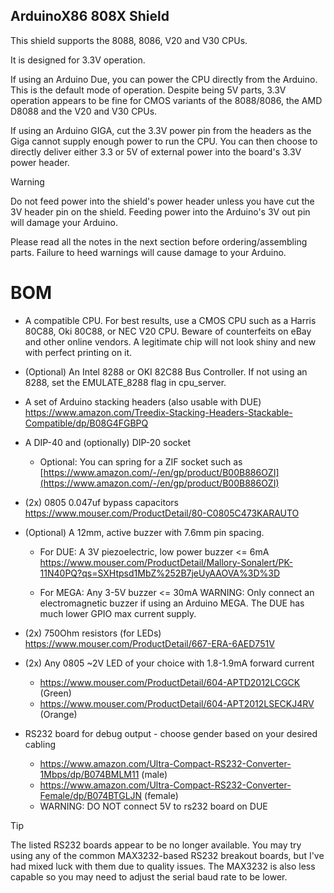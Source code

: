 ## ArduinoX86 808X Shield

This shield supports the 8088, 8086, V20 and V30 CPUs.

It is designed for 3.3V operation.

If using an Arduino Due, you can power the CPU directly from the Arduino. This is the default mode of operation.
Despite being 5V parts, 3.3V operation appears to be fine for CMOS variants of the 8088/8086, the AMD D8088 and the V20
and V30 CPUs.

If using an Arduino GIGA, cut the 3.3V power pin from the headers as the Giga cannot supply enough power to run the CPU.
You can then choose to directly deliver either 3.3 or 5V of external power into the board's 3.3V power header.

> [!WARNING]  
> Do not feed power into the shield's power header unless you have cut the 3V header pin on the shield. Feeding power
> into
> the Arduino's 3V out pin will damage your Arduino.

Please read all the notes in the next section before ordering/assembling parts. Failure to heed warnings will cause
damage to your Arduino.

# BOM

- A compatible CPU. For best results, use a CMOS CPU such as a Harris 80C88, Oki 80C88, or NEC V20 CPU. Beware of
  counterfeits on eBay and other online vendors.
  A legitimate chip will not look shiny and new with perfect printing on it.

- (Optional) An Intel 8288 or OKI 82C88 Bus Controller. If not using an 8288, set the EMULATE_8288 flag in cpu_server.

- A set of Arduino stacking headers (also usable with DUE)
  https://www.amazon.com/Treedix-Stacking-Headers-Stackable-Compatible/dp/B08G4FGBPQ

- A DIP-40 and (optionally) DIP-20 socket
    - Optional: You can spring for a ZIF socket such
      as [https://www.amazon.com/-/en/gp/product/B00B886OZI](https://www.amazon.com/-/en/gp/product/B00B886OZI)

- (2x) 0805 0.047uf bypass capacitors
  https://www.mouser.com/ProductDetail/80-C0805C473KARAUTO

- (Optional) A 12mm, active buzzer with 7.6mm pin spacing.

    - For DUE: A 3V piezoelectric, low power buzzer <= 6mA
      https://www.mouser.com/ProductDetail/Mallory-Sonalert/PK-11N40PQ?qs=SXHtpsd1MbZ%252B7jeUyAAOVA%3D%3D

    - For MEGA: Any 3-5V buzzer <= 30mA
      WARNING: Only connect an electromagnetic buzzer if using an Arduino MEGA. The DUE has much lower GPIO max current
      supply.

- (2x) 750Ohm resistors (for LEDs)
  https://www.mouser.com/ProductDetail/667-ERA-6AED751V

- (2x) Any 0805 ~2V LED of your choice with 1.8-1.9mA forward current
    - https://www.mouser.com/ProductDetail/604-APTD2012LCGCK (Green)
    - https://www.mouser.com/ProductDetail/604-APT2012LSECKJ4RV (Orange)

- RS232 board for debug output - choose gender based on your desired cabling
    - https://www.amazon.com/Ultra-Compact-RS232-Converter-1Mbps/dp/B074BMLM11 (male)
    - https://www.amazon.com/Ultra-Compact-RS232-Converter-Female/dp/B074BTGLJN (female)
    - WARNING: DO NOT connect 5V to rs232 board on DUE

> [!TIP]
> The listed RS232 boards appear to be no longer available. You may try using any of the common MAX3232-based RS232
> breakout boards, but I've had mixed luck with them due to quality issues. The MAX3232 is also less capable so you may
> need to adjust the serial baud rate to be lower.
